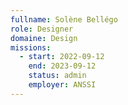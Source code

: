 ```yaml
---
fullname: Solène Bellégo
role: Designer
domaine: Design
missions:
  - start: 2022-09-12
    end: 2023-09-12
    status: admin
    employer: ANSSI
---
```



